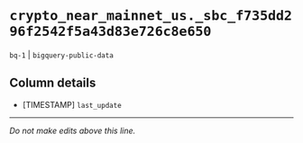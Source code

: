 # `crypto_near_mainnet_us._sbc_f735dd296f2542f5a43d83e726c8e650`
`bq-1` | `bigquery-public-data`

## Column details
* [TIMESTAMP] `last_update`

-------------------------------------------------------------------------------
*Do not make edits above this line.*

